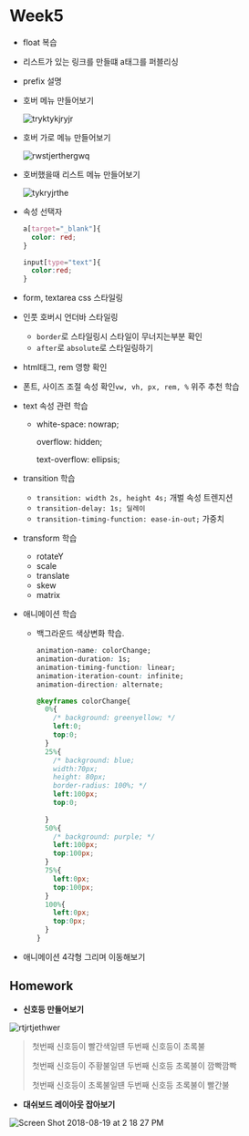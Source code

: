 # Week5

+ float 복습

+ 리스트가 있는 링크를 만들떄 a태그를 퍼블리싱

+ prefix 설명

+ 호버 메뉴 만들어보기

  ![tryktykjryjr](https://user-images.githubusercontent.com/33567964/73587401-83182100-44fe-11ea-9295-bfac53e5d44b.png)

+ 호버 가로 메뉴 만들어보기

  ![rwstjerthergwq](https://user-images.githubusercontent.com/33567964/73587409-9e832c00-44fe-11ea-985c-0cc1ba731e0e.png)

+ 호버했을때 리스트 메뉴 만들어보기

  ![tykryjrthe](https://user-images.githubusercontent.com/33567964/73587413-b955a080-44fe-11ea-97f3-02725ba89470.png)

+ 속성 선택자

  ```css
  a[target="_blank"]{
    color: red;
  }
  
  input[type="text"]{
    color:red;
  }
  ```

+ form, textarea css 스타일링

+ 인풋 호버시 언더바 스타일링

  + `border`로 스타일링시 스타일이 무너지는부분 확인
  + `after`로 `absolute`로 스타일링하기

+ html태그, rem 영향 확인

+ 폰트, 사이즈 조절 속성 확인`vw, vh, px, rem, %` 위주 추천 학습

+ text 속성 관련 학습

  + white-space: nowrap;

      overflow: hidden;

      text-overflow: ellipsis;

+ transition 학습

  + `transition: width 2s, height 4s;` 개벌 속성 트렌지션
  + `transition-delay: 1s; 딜레이`
  + `transition-timing-function: ease-in-out;` 가중치

+ transform 학습

  + rotateY
  + scale
  + translate
  + skew
  + matrix

+ 애니메이션 학습

  + 백그라운드 색상변화 학습.

    ```css
    animation-name: colorChange;
    animation-duration: 1s;
    animation-timing-function: linear;
    animation-iteration-count: infinite;
    animation-direction: alternate;
    
    @keyframes colorChange{
      0%{
        /* background: greenyellow; */
        left:0;
        top:0;
      }
      25%{
        /* background: blue;
        width:70px;
        height: 80px;
        border-radius: 100%; */
        left:100px;
        top:0;
        
      }
      50%{
        /* background: purple; */
        left:100px;
        top:100px;
      }
      75%{
        left:0px;
        top:100px;
      }
      100%{
        left:0px;
        top:0px;
      }
    }
    ```

+ 애니메이션 4각형 그리며 이동해보기

  



## Homework



+ **신호등 만들어보기**

![rtjrtjethwer](https://user-images.githubusercontent.com/33567964/73587487-ce7eff00-44ff-11ea-9a58-4a48a74835f8.png)

> 첫번째 신호등이 빨간색일떈 두번째 신호등이 초록불
>
> 첫번째 신호등이 주황불일댼 두번째 신호등 초록불이 깜빡깜빡
>
> 첫번째 신호등이 초록불일떈 두번째 신호등 초록불이 빨간불



+ **대쉬보드 레이아웃 잡아보기**

![Screen Shot 2018-08-19 at 2 18 27 PM](https://user-images.githubusercontent.com/33567964/73587505-038b5180-4500-11ea-8b92-e91c6390cc64.png)